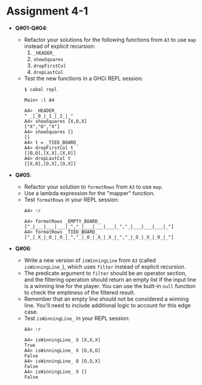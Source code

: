 # **Assignment 4-1**

* **Q#01-Q#04**:
  * Refactor your solutions for the following functions from `A3` to use `map` instead of explicit recursion:
    1. `_HEADER_`
    2. `showSquares`
    3. `dropFirstCol`
    4. `dropLastCol`
  * Test the new functions in a GHCi REPL session:
    ```shell
    $ cabal repl

    Main> :l A4

    A4> _HEADER_
    " _|_0_|_1_|_2_|_"
    A4> showSquares [X,O,X]
    ["X","O","X"]
    A4> showSquares []
    []
    A4> t = _TIED_BOARD_
    A4> dropFirstCol t
    [[O,O],[X,X],[X,O]]
    A4> dropLastCol t
    [[X,O],[O,X],[O,X]]
    ```

* **Q#05**:
  * Refactor your solution to `formatRows` from `A3` to use `map`.
  * Use a lambda expression for the "mapper" function.
  * Test `formatRows` in your REPL session:
    ```shell
    A4> :r

    A4> formatRows _EMPTY_BOARD_
    ["_|___|___|___|_","_|___|___|___|_","_|___|___|___|_"]
    A4> formatRows _TIED_BOARD_
    ["_|_X_|_O_|_O_|_","_|_O_|_X_|_X_|_","_|_O_|_X_|_O_|_"]
    ```

* **Q#06**:
  * Write a new version of `isWinningLine` from `A3` (called `isWinningLine_`), which uses `filter` instead of explicit recursion.
  * The predicate argument to `filter` should be an operator section, and the filtering operation should return an empty list if the input line is a winning line for the player. You can use the built-in `null` function to check the emptiness of the filtered result.
  * Remember that an empty line should not be considered a winning line. You'll need to include additional logic to account for this edge case.
  * Test `isWinningLine_` in your REPL session:
    ```shell
    A4> :r

    A4> isWinningLine_ X [X,X,X]
    True
    A4> isWinningLine_ X [O,O,O]
    False
    A4> isWinningLine_ O [O,O,X]
    False
    A4> isWinningLine_ X []
    False
    ```